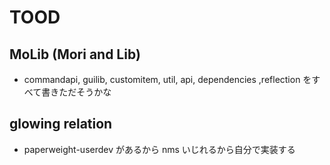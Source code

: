 # TOOD

## MoLib (Mori and Lib)

- commandapi, guilib, customitem, util, api, dependencies ,reflection をすべて書きただそうかな

## glowing relation

- paperweight-userdev があるから nms いじれるから自分で実装する
